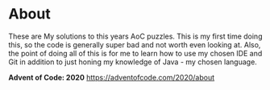 # About

These are My solutions to this years AoC puzzles. This is my first time doing this, so the code is generally super bad and not worth even looking at.
Also, the point of doing all of this is for me to learn how to use my chosen IDE and Git in addition to just honing my knowledge of Java - my chosen language.

**Advent of Code: 2020**
https://adventofcode.com/2020/about
